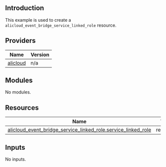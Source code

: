## Introduction

This example is used to create a `alicloud_event_bridge_service_linked_role` resource.

<!-- BEGIN_TF_DOCS -->
## Providers

| Name | Version |
|------|---------|
| <a name="provider_alicloud"></a> [alicloud](#provider\_alicloud) | n/a |

## Modules

No modules.

## Resources

| Name | Type |
|------|------|
| [alicloud_event_bridge_service_linked_role.service_linked_role](https://registry.terraform.io/providers/aliyun/alicloud/latest/docs/resources/event_bridge_service_linked_role) | resource |

## Inputs

No inputs.
<!-- END_TF_DOCS -->    